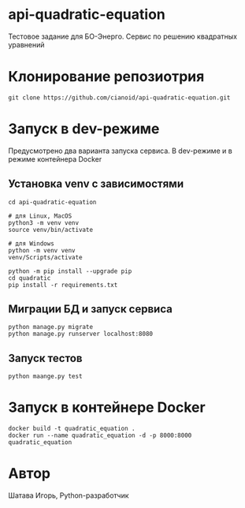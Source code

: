 # api-quadratic-equation
Тестовое задание для БО-Энерго. Сервис по решению квадратных уравнений


# Клонирование репозиотрия

```
git clone https://github.com/cianoid/api-quadratic-equation.git
```

# Запуск в dev-режиме

Предусмотрено два варианта запуска сервиса. В dev-режиме и в режиме контейнера Docker

## Установка venv с зависимостями

```
cd api-quadratic-equation

# для Linux, MacOS
python3 -m venv venv
source venv/bin/activate

# для Windows
python -m venv venv
venv/Scripts/activate

python -m pip install --upgrade pip
cd quadratic
pip install -r requirements.txt
```

## Миграции БД и запуск сервиса 

```
python manage.py migrate
python manage.py runserver localhost:8080
```

## Запуск тестов
```
python maange.py test
```

# Запуск в контейнере Docker

```
docker build -t quadratic_equation .
docker run --name quadratic_equation -d -p 8000:8000 quadratic_equation
```

# Автор
Шатава Игорь, Python-разработчик
